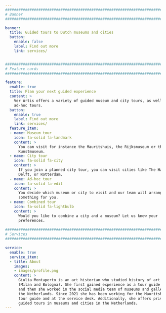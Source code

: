 ```yaml
---
################################################################################
# Banner
################################################################################

banner:
  title: Guided tours to Dutch museums and cities
  button:
    enable: false
    label: Find out more
    link: services/


################################################################################
# Feature cards
################################################################################

feature:
  enable: true
  title: Plan your next guided experience
  content: >
    Ver Artis offers a variety of guided museum and city tours, as well as
    ad-hoc tours.
  button:
    enable: true
    label: Find out more
    link: services/
  feature_item:
  - name: Museum tour
    icon: fa-solid fa-landmark
    content: >
      You can visit for instance the Mauritshuis, the Rijksmuseum or the
      Kunstmuseum.
  - name: City tour
    icon: fa-solid fa-city
    content: >
      If you join a planned city tour, you can visit cities like The Hague,
      Delft, or Rotterdam.
  - name: Ad-hoc tour
    icon: fa-solid fa-edit
    content: >
      You decide which museum or city to visit and our team will arrange
      something for you.
  - name: Combined tour
    icon: fa-solid fa-lightbulb
    content: >
      Would you like to combine a city and a museum? Let us know your
      preferences.
      
################################################################################
# Services
################################################################################

service:
  enable: true
  service_item:
  - title: About
    images:
    - images/profile.png
    content: >
      Giulia Montaperto is an art historian who studied history of art in Italy
      (Milan and Bologna). She first gained experience as a tour guide in Italy,
      and then she worked in the social media team of museums and galleries in
      the Netherlands. Since 2021 she has been working for the Mauritshuis as a
      tour guide and at the service desk. Additionally, she offers private
      guided tours in museums and cities in the Netherlands.
---
```

